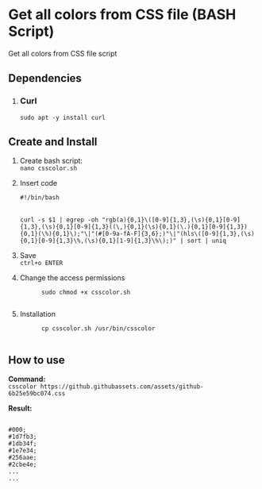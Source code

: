 # Get all colors from CSS file (BASH Script)
Get all colors from CSS file script

<h2>Dependencies</h2>
<ol>
  <li><h3>Curl</h3>
    <code>sudo apt -y install curl</code>    
  </li>
</ol>
<h2>Create and Install</h2>
<ol>
  <li>
<p>
Create bash script:<br />
<code>nano csscolor.sh</code>
</p>
 </li>
 <li>
<p>
Insert code<br />
<code>
#!/bin/bash
</code><br />
<code>
curl -s $1 | egrep -oh "rgb(a){0,1}\([0-9]{1,3},(\s){0,1}[0-9]{1,3},(\s){0,1}[0-9]{1,3}((\,){0,1}(\s){0,1}(\.){0,1}[0-9]{1,3}){0,1}(\%){0,1}\);"\|"(#[0-9a-fA-F]{3,6};)"\|"(hls\([0-9]{1,3},(\s){0,1}[0-9]{1,3}\%,(\s){0,1}[1-9]{1,3}\%\);)" | sort | uniq
</code>
</p>
</li>
<li>
  <p>
    Save<br />
    <code>ctrl+o ENTER</code>
  </p>
</li>
<li>
  <p>
  Change the access permissions<br />
    <code>
      sudo chmod +x csscolor.sh
    </code>
  </p>
</li>
<li>
  <p>Installation<br />
    <code>
      cp csscolor.sh /usr/bin/csscolor
    </code>
  </p>
</li>
</ol>
  
<h2>How to use</h2>
<p>
  <b>Command:</b><br />
<code>csscolor https://github.githubassets.com/assets/github-6b25e59bc074.css</code></p>
<p><b>Result:</b><br />
<pre>
<code>
#000;
#1d7fb3;
#1db34f;
#1e7e34;
#256aae;
#2cbe4e;
...
...
</code>
</pre>
</p>
